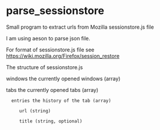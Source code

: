 # parse_sessionstore

Small program to extract urls from Mozilla sessionstore.js file

I am using aeson to parse json file.

For format of sessionstore.js file see https://wiki.mozilla.org/Firefox/session_restore

The structure of sessionstore.js

windows the currently opened windows (array)

   tabs the currently opened tabs (array)

      entries the history of the tab (array)

         url (string)

         title (string, optional)

